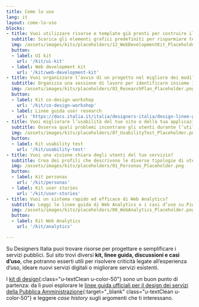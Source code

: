 ```yaml
---
title: Come lo uso
lang: it
layout: come-lo-uso
blocks:
- title: Vuoi utilizzare risorse e template già pronti per costruire il tuo servizio?
  subtitle: Scarica gli elementi grafici predefiniti per risparmiare tempo e arrivare facilmente ad un insieme di schermate coerenti.
  img: /assets/images/kits/placeholders/12_WebDevelopmentKit_Placeholder.png
  button:
  - label: UI kit
    url: '/kit/ui-kit'
  - label: Web development kit
    url: '/kit/web-development-kit'
- title: Vuoi organizzare l’avvio di un progetto nel migliore dei modi?
  subtitle: Organizza una sessione di lavoro per identificare insieme i problemi e le necessità esistenti e identificare delle soluzioni condivise.
  img: /assets/images/kits/placeholders/03_ResearchPlan_Placeholder.png
  button:
  - label: Kit co-design workshop
    url: '/kit/co-design-workshop'
  - label: Linee guida user research
    url: 'https://docs.italia.it/italia/designers-italia/design-linee-guida-docs/it/stabile/doc/user-research.html'
- title: Vuoi migliorare l’usabilità del tuo sito o della tua applicazione?
  subtitle: Osserva quali problemi incontrano gli utenti durante l’utilizzo e individua le criticità più importanti da risolvere.
  img: /assets/images/kits/placeholders/07_UsabilityTest_Placeholder.png
  button:
  - label: Kit usability test
    url: '/kit/usability-test'
- title: Vuoi una visione chiara degli utenti del tuo servizio?
  subtitle: Crea dei profili che descrivono le diverse tipologie di utenti di un servizio, raccontando le loro motivazioni, aspettative, bisogni e attitudini.
  img: /assets/images/kits/placeholders/01_Personas_Placeholder.png
  button:
  - label: Kit personas
    url: '/kit/personas'
  - label: Kit user stories
    url: '/kit/user-stories'
- title: Vuoi un sistema rapido ed efficace di Web Analytics?
  subtitle: Leggi le linee guida di Web Analytics o i casi d’uso su Piwik che abbiamo raccontato sul blog.
  img: /assets/images/kits/placeholders/08_WebAnalytics_Placeholder.png
  button:
  - label: Kit Web Analytics
    url: '/kit/analytics'

---
```


Su Designers Italia puoi trovare risorse per progettare e semplificare i servizi pubblici. Sul sito trovi diversi **kit, linee guida, discussioni e casi d’uso**, che potranno esserti utili per risolvere criticità legate all’esperienza d’uso, ideare nuovi servizi digitali o migliorare servizi esistenti.

I [kit di design](/kit){:class="u-textClean u-color-50"} sono un buon punto di partenza: da lì puoi esplorare le [linee guida ufficiali per il design dei servizi della Pubblica Amministrazione](https://docs.italia.it/italia/designers-italia/design-linee-guida-docs/it/stabile/doc/introduzione-linee-guida-design.html){:target="_blank" class="u-textClean u-color-50"} e leggere *case history* sugli argomenti che ti interessano.
